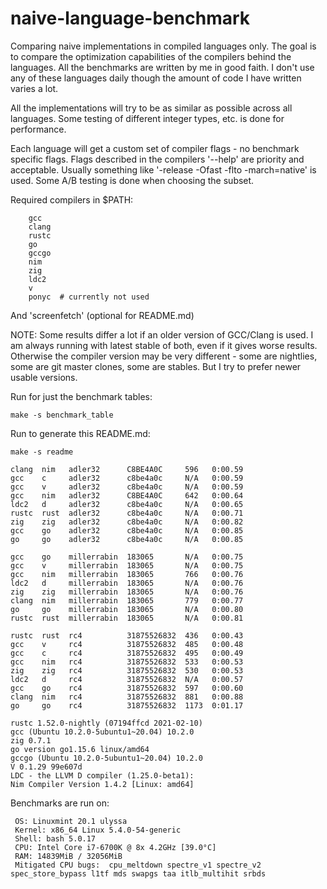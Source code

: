 # naive-language-benchmark

Comparing naive implementations in compiled languages only. The goal is to compare the optimization capabilities of the compilers behind the languages.
All the benchmarks are written by me in good faith. I don't use any of these languages daily though the amount of code I have written varies a lot.

All the implementations will try to be as similar as possible across all languages. Some testing of different integer types, etc. is done for performance.

Each language will get a custom set of compiler flags - no benchmark specific flags. Flags described in the compilers '--help' are priority and acceptable.
Usually something like '-release -Ofast -flto -march=native' is used. Some A/B testing is done when choosing the subset.

Required compilers in $PATH:
```
	gcc
	clang
	rustc
	go
	gccgo
	nim
	zig
	ldc2
	v
	ponyc  # currently not used
```
And 'screenfetch' (optional for README.md)

NOTE: Some results differ a lot if an older version of GCC/Clang is used. I am always running with latest stable of both, even if it gives worse results.
Otherwise the compiler version may be very different - some are nightlies, some are git master clones, some are stables. But I try to prefer newer usable
versions.

Run for just the benchmark tables:
```
make -s benchmark_table
```

Run to generate this README.md:
```
make -s readme
```

```
clang  nim   adler32      C8BE4A0C     596   0:00.59
gcc    c     adler32      c8be4a0c     N/A   0:00.59
gcc    v     adler32      c8be4a0c     N/A   0:00.59
gcc    nim   adler32      C8BE4A0C     642   0:00.64
ldc2   d     adler32      c8be4a0c     N/A   0:00.65
rustc  rust  adler32      c8be4a0c     N/A   0:00.71
zig    zig   adler32      c8be4a0c     N/A   0:00.82
gcc    go    adler32      c8be4a0c     N/A   0:00.85
go     go    adler32      c8be4a0c     N/A   0:00.85

gcc    go    millerrabin  183065       N/A   0:00.75
gcc    v     millerrabin  183065       N/A   0:00.75
gcc    nim   millerrabin  183065       766   0:00.76
ldc2   d     millerrabin  183065       N/A   0:00.76
zig    zig   millerrabin  183065       N/A   0:00.76
clang  nim   millerrabin  183065       779   0:00.77
go     go    millerrabin  183065       N/A   0:00.80
rustc  rust  millerrabin  183065       N/A   0:00.81

rustc  rust  rc4          31875526832  436   0:00.43
gcc    v     rc4          31875526832  485   0:00.48
gcc    c     rc4          31875526832  495   0:00.49
gcc    nim   rc4          31875526832  533   0:00.53
zig    zig   rc4          31875526832  530   0:00.53
ldc2   d     rc4          31875526832  N/A   0:00.57
gcc    go    rc4          31875526832  597   0:00.60
clang  nim   rc4          31875526832  881   0:00.88
go     go    rc4          31875526832  1173  0:01.17
```
```
rustc 1.52.0-nightly (07194ffcd 2021-02-10)
gcc (Ubuntu 10.2.0-5ubuntu1~20.04) 10.2.0
zig 0.7.1
go version go1.15.6 linux/amd64
gccgo (Ubuntu 10.2.0-5ubuntu1~20.04) 10.2.0
V 0.1.29 99e607d
LDC - the LLVM D compiler (1.25.0-beta1):
Nim Compiler Version 1.4.2 [Linux: amd64]
```
Benchmarks are run on:
```
 OS: Linuxmint 20.1 ulyssa
 Kernel: x86_64 Linux 5.4.0-54-generic
 Shell: bash 5.0.17
 CPU: Intel Core i7-6700K @ 8x 4.2GHz [39.0°C]
 RAM: 14839MiB / 32056MiB
 Mitigated CPU bugs:  cpu_meltdown spectre_v1 spectre_v2 spec_store_bypass l1tf mds swapgs taa itlb_multihit srbds
```
